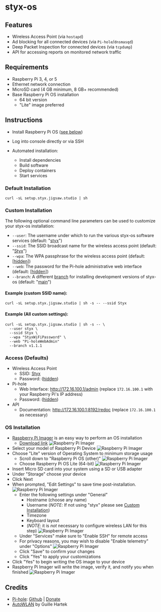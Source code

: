 # styx-os

## Features
- Wireless Access Point (via `hostapd`)
- Ad blocking for all connected devices (via `Pi-hole`/`dnsmasqd`)
- Deep Packet Inspection for connected devices (via `tcpdump`)
- API for accessing reports on monitored network traffic

## Requirements
- Raspberry Pi 3, 4, or 5
- Ethernet network connection
- MicroSD card (4 GB minimum, 8 GB+ recommended)
- Base Raspberry Pi OS installation
  - 64 bit version
  - "Lite" image preferred

## Instructions
- Install Raspberry Pi OS ([see below](#os-installation))
- Log into console directly or via SSH

- Automated installation:
  - Install dependencies
  - Build software
  - Deploy containers
  - Start services

### Default Installation
```shell
curl -sL setup.styx.jigsaw.studio | sh
```

### Custom Installation
The following optional command line parameters can be used to customize your styx-os installation:
- `--user`: The username under which to run the various styx-os software services (default: "[styx](https://github.com/Jigsaw-Studio/styx-os/blob/main/setup.sh#L12)")
- `--ssid`: The SSID broadcast name for the wireless access point (default: "[Styx](https://github.com/Jigsaw-Studio/styx-os/blob/main/setup.sh#L14)")
- `--wpa`: The WPA passphrase for the wireless access point (default: [[hidden](https://github.com/Jigsaw-Studio/styx-os/blob/main/setup.sh#L15)])
- `--web`: The password for the Pi-hole administrative web interface (default: [[hidden](https://github.com/Jigsaw-Studio/styx-os/blob/main/setup.sh#L16)])
- `--branch`: A different [branch](https://github.com/Jigsaw-Studio/styx-os/branches) for installing development versions of styx-os (default: "[main](https://github.com/Jigsaw-Studio/styx-os/blob/main/setup.sh#L13)")

#### Example (custom SSID name):
```shell
curl -sL setup.styx.jigsaw.studio | sh -s -- --ssid Styx
```

#### Example (All custom settings):
```shell
curl -sL setup.styx.jigsaw.studio | sh -s -- \
  --user styx \
  --ssid Styx \
  --wpa "StyxWiFiPassword" \
  --web "Pi-holeWebAdmin"
  --branch v1.1.1
```

### Access (Defaults)
- Wireless Access Point
  - SSID: [Styx](https://github.com/Jigsaw-Studio/styx-os/blob/main/setup.sh#L14)
  - Password: ([hidden](https://github.com/Jigsaw-Studio/styx-os/blob/main/setup.sh#L15))
- Pi-hole
  - Web Interface: http://172.16.100.1/admin (replace `172.16.100.1` with your Raspberry Pi's IP address)
  - Password: ([hidden](https://github.com/Jigsaw-Studio/styx-os/blob/main/setup.sh#L16))
- API
  - Documentation: http://172.16.100.1:8192/redoc (replace `172.16.100.1` as necessary)

### OS Installation
- [Raspberry Pi Imager]((https://www.raspberrypi.com/software/)) is an easy way to perform an OS installation
  - [Download link](https://www.raspberrypi.com/software/)
  ![Raspberry Pi Imager](docs/images/raspberry_pi_imager_1.png)
- Select your model of Raspberry Pi Device
  ![Raspberry Pi Imager](docs/images/raspberry_pi_imager_2.png)
- Choose "Lite" version of Operating System to minimum storage usage
  - Scroll down to "Raspberry Pi OS (other)"
    ![Raspberry Pi Imager](docs/images/raspberry_pi_imager_3.png)
  - Choose Raspberry Pi OS Lite (64-bit)
    ![Raspberry Pi Imager](docs/images/raspberry_pi_imager_4.png)
- Insert Micro SD card into your system using a SD or USB adapter
- Under "Storage" choose your device
- Click Next
- When prompted, "Edit Settings" to save time post-installation.
  ![Raspberry Pi Imager](docs/images/raspberry_pi_imager_5.png)
  - Enter the following settings under "General"
    - Hostname (choose any name)
    - Username (*NOTE*: If not using "styx" please see [Custom Installation](#custom-installation))
    - Timezone
    - Keyboard layout
    - (*NOTE*: it is *not* necessary to configure wireless LAN for this step)
      ![Raspberry Pi Imager](docs/images/raspberry_pi_imager_6.png)
  - Under "Services" make sure to "Enable SSH" for remote access
  - For privacy reasons, you may wish to disable "Enable telemetry" under "Options"
    ![Raspberry Pi Imager](docs/images/raspberry_pi_imager_7.png)
  - Click "Save" to confirm your changes
  - Click "Yes" to apply your customizations
- Click "Yes" to begin writing the OS image to your device
- Raspberry Pi Imager will write the image, verify it, and notify you when finished
  ![Raspberry Pi Imager](docs/images/raspberry_pi_imager_8.png)

## Credits
- [Pi-hole](https://pi-hole.net/): [Github](https://github.com/pi-hole) | [Donate](https://pi-hole.net/donate/) 
- [AutoWLAN](https://gitlab.com/hartek/autowlan) by Guille Hartek
